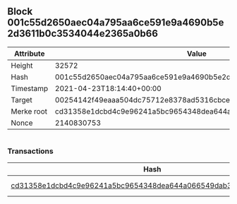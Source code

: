 ## Block 001c55d2650aec04a795aa6ce591e9a4690b5e2d3611b0c3534044e2365a0b66

Attribute | Value
--- | ---
Height | 32572
Hash | 001c55d2650aec04a795aa6ce591e9a4690b5e2d3611b0c3534044e2365a0b66
Timestamp | 2021-04-23T18:14:40+00:00
Target | 00254142f49eaaa504dc75712e8378ad5316cbcead634704b3734b6271167cc4
Merke root | cd31358e1dcbd4c9e96241a5bc9654348dea644a066549dab35edc58d84600c2
Nonce | 2140830753

```

```

### Transactions

Hash | Amount
--- | ---
[cd31358e1dcbd4c9e96241a5bc9654348dea644a066549dab35edc58d84600c2](cd31358e1dcbd4c9e96241a5bc9654348dea644a066549dab35edc58d84600c2.md) | 10.00000000 SKEPTI 
